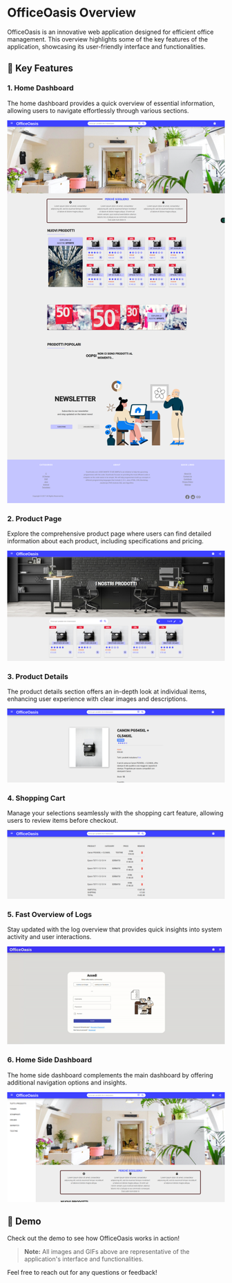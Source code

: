 # OfficeOasis Overview

OfficeOasis is an innovative web application designed for efficient office management. This overview highlights some of the key features of the application, showcasing its user-friendly interface and functionalities.

## 🌟 Key Features

### 1. Home Dashboard

The home dashboard provides a quick overview of essential information, allowing users to navigate effortlessly through various sections.

![Home Dashboard](overview/home.png)

### 2. Product Page

Explore the comprehensive product page where users can find detailed information about each product, including specifications and pricing.

![Product Page](overview/productsPage.png)

### 3. Product Details

The product details section offers an in-depth look at individual items, enhancing user experience with clear images and descriptions.

![Product Details](overview/productDetail.png)

### 4. Shopping Cart

Manage your selections seamlessly with the shopping cart feature, allowing users to review items before checkout.

![Shopping Cart](overview/cartPage.png)

### 5. Fast Overview of Logs

Stay updated with the log overview that provides quick insights into system activity and user interactions.

![Fast Log Overview](overview/logFastOverview.gif)

### 6. Home Side Dashboard

The home side dashboard complements the main dashboard by offering additional navigation options and insights.

![Home Side Dashboard](overview/homeSideDash.png)

## 🎥 Demo

Check out the demo to see how OfficeOasis works in action! 

> **Note:** All images and GIFs above are representative of the application's interface and functionalities. 

Feel free to reach out for any questions or feedback!
